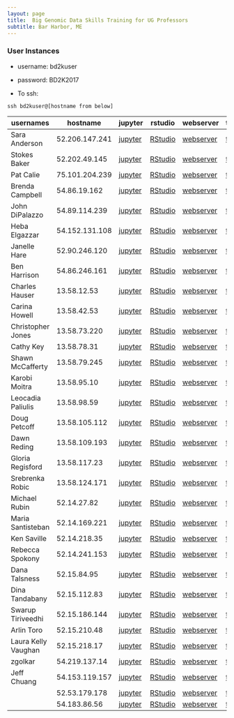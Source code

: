 ```yaml
---
layout: page
title:  Big Genomic Data Skills Training for UG Professors
subtitle: Bar Harbor, ME
---
```


### User Instances

- username: bd2kuser
- password: BD2K2017

- To ssh: 
```
ssh bd2kuser@[hostname from below]
```

| usernames           | hostname       | jupyter                               | rstudio                               | webserver                          | terminal                                |
|---------------------|----------------|---------------------------------------|---------------------------------------|------------------------------------|-----------------------------------------|
| Sara Anderson       | 52.206.147.241 | [jupyter](http://52.206.147.241:8888) | [RStudio](http://52.206.147.241:8787) | [webserver](http://52.206.147.241) | [terminal](http://52.206.147.241:57574) |
| Stokes Baker        | 52.202.49.145  | [jupyter](http://52.202.49.145:8888)  | [RStudio](http://52.202.49.145:8787)  | [webserver](http://52.202.49.145)  | [terminal](http://52.202.49.145:57574)  |
| Pat Calie           | 75.101.204.239 | [jupyter](http://75.101.204.239:8888) | [RStudio](http://75.101.204.239:8787) | [webserver](http://75.101.204.239) | [terminal](http://75.101.204.239:57574) |
| Brenda Campbell     | 54.86.19.162   | [jupyter](http://54.86.19.162:8888)   | [RStudio](http://54.86.19.162:8787)   | [webserver](http://54.86.19.162)   | [terminal](http://54.86.19.162:57574)   |
| John DiPalazzo      | 54.89.114.239  | [jupyter](http://54.89.114.239:8888)  | [RStudio](http://54.89.114.239:8787)  | [webserver](http://54.89.114.239)  | [terminal](http://54.89.114.239:57574)  |
| Heba Elgazzar       | 54.152.131.108 | [jupyter](http://54.152.131.108:8888) | [RStudio](http://54.152.131.108:8787) | [webserver](http://54.152.131.108) | [terminal](http://54.152.131.108:57574) |
| Janelle Hare        | 52.90.246.120  | [jupyter](http://52.90.246.120:8888)  | [RStudio](http://52.90.246.120:8787)  | [webserver](http://52.90.246.120)  | [terminal](http://52.90.246.120:57574)  |
| Ben Harrison        | 54.86.246.161  | [jupyter](http://54.86.246.161:8888)  | [RStudio](http://54.86.246.161:8787)  | [webserver](http://54.86.246.161)  | [terminal](http://54.86.246.161:57574)  |
| Charles Hauser      | 13.58.12.53    | [jupyter](http://13.58.12.53:8888)    | [RStudio](http://13.58.12.53:8787)    | [webserver](http://13.58.12.53)    | [terminal](http://13.58.12.53:57574)    |
| Carina Howell       | 13.58.42.53    | [jupyter](http://13.58.42.53:8888)    | [RStudio](http://13.58.42.53:8787)    | [webserver](http://13.58.42.53)    | [terminal](http://13.58.42.53:57574)    |
| Christopher Jones   | 13.58.73.220   | [jupyter](http://13.58.73.220:8888)   | [RStudio](http://13.58.73.220:8787)   | [webserver](http://13.58.73.220)   | [terminal](http://13.58.73.220:57574)   |
| Cathy Key           | 13.58.78.31    | [jupyter](http://13.58.78.31:8888)    | [RStudio](http://13.58.78.31:8787)    | [webserver](http://13.58.78.31)    | [terminal](http://13.58.78.31:57574)    |
| Shawn McCafferty    | 13.58.79.245   | [jupyter](http://13.58.79.245:8888)   | [RStudio](http://13.58.79.245:8787)   | [webserver](http://13.58.79.245)   | [terminal](http://13.58.79.245:57574)   |
| Karobi Moitra       | 13.58.95.10    | [jupyter](http://13.58.95.10:8888)    | [RStudio](http://13.58.95.10:8787)    | [webserver](http://13.58.95.10)    | [terminal](http://13.58.95.10:57574)    |
| Leocadia Paliulis   | 13.58.98.59    | [jupyter](http://13.58.98.59:8888)    | [RStudio](http://13.58.98.59:8787)    | [webserver](http://13.58.98.59)    | [terminal](http://13.58.98.59:57574)    |
| Doug Petcoff        | 13.58.105.112  | [jupyter](http://13.58.105.112:8888)  | [RStudio](http://13.58.105.112:8787)  | [webserver](http://13.58.105.112)  | [terminal](http://13.58.105.112:57574)  |
| Dawn Reding         | 13.58.109.193  | [jupyter](http://13.58.109.193:8888)  | [RStudio](http://13.58.109.193:8787)  | [webserver](http://13.58.109.193)  | [terminal](http://13.58.109.193:57574)  |
| Gloria Regisford    | 13.58.117.23   | [jupyter](http://13.58.117.23:8888)   | [RStudio](http://13.58.117.23:8787)   | [webserver](http://13.58.117.23)   | [terminal](http://13.58.117.23:57574)   |
| Srebrenka Robic     | 13.58.124.171  | [jupyter](http://13.58.124.171:8888)  | [RStudio](http://13.58.124.171:8787)  | [webserver](http://13.58.124.171)  | [terminal](http://13.58.124.171:57574)  |
| Michael Rubin       | 52.14.27.82    | [jupyter](http://52.14.27.82:8888)    | [RStudio](http://52.14.27.82:8787)    | [webserver](http://52.14.27.82)    | [terminal](http://52.14.27.82:57574)    |
| Maria Santisteban   | 52.14.169.221  | [jupyter](http://52.14.169.221:8888)  | [RStudio](http://52.14.169.221:8787)  | [webserver](http://52.14.169.221)  | [terminal](http://52.14.169.221:57574)  |
| Ken Saville         | 52.14.218.35   | [jupyter](http://52.14.218.35:8888)   | [RStudio](http://52.14.218.35:8787)   | [webserver](http://52.14.218.35)   | [terminal](http://52.14.218.35:57574)   |
| Rebecca Spokony     | 52.14.241.153  | [jupyter](http://52.14.241.153:8888)  | [RStudio](http://52.14.241.153:8787)  | [webserver](http://52.14.241.153)  | [terminal](http://52.14.241.153:57574)  |
| Dana Talsness       | 52.15.84.95    | [jupyter](http://52.15.84.95:8888)    | [RStudio](http://52.15.84.95:8787)    | [webserver](http://52.15.84.95)    | [terminal](http://52.15.84.95:57574)    |
| Dina Tandabany      | 52.15.112.83   | [jupyter](http://52.15.112.83:8888)   | [RStudio](http://52.15.112.83:8787)   | [webserver](http://52.15.112.83)   | [terminal](http://52.15.112.83:57574)   |
| Swarup Tiriveedhi   | 52.15.186.144  | [jupyter](http://52.15.186.144:8888)  | [RStudio](http://52.15.186.144:8787)  | [webserver](http://52.15.186.144)  | [terminal](http://52.15.186.144:57574)  |
| Arlin Toro          | 52.15.210.48   | [jupyter](http://52.15.210.48:8888)   | [RStudio](http://52.15.210.48:8787)   | [webserver](http://52.15.210.48)   | [terminal](http://52.15.210.48:57574)   |
| Laura Kelly Vaughan | 52.15.218.17   | [jupyter](http://52.15.218.17:8888)   | [RStudio](http://52.15.218.17:8787)   | [webserver](http://52.15.218.17)   | [terminal](http://52.15.218.17:57574)   |
| zgolkar             | 54.219.137.14  | [jupyter](http://54.219.137.14:8888)  | [RStudio](http://54.219.137.14:8787)  | [webserver](http://54.219.137.14)  | [terminal](http://54.219.137.14:57574)  |
| Jeff Chuang         | 54.153.119.157 | [jupyter](http://54.153.119.157:8888) | [RStudio](http://54.153.119.157:8787) | [webserver](http://54.153.119.157) | [terminal](http://54.153.119.157:57574) |
|                     | 52.53.179.178  | [jupyter](http://52.53.179.178:8888)  | [RStudio](http://52.53.179.178:8787)  | [webserver](http://52.53.179.178)  | [terminal](http://52.53.179.178:57574)  |
|                     | 54.183.86.56   | [jupyter](http://54.183.86.56:8888)   | [RStudio](http://54.183.86.56:8787)   | [webserver](http://54.183.86.56)   | [terminal](http://54.183.86.56:57574)   |
